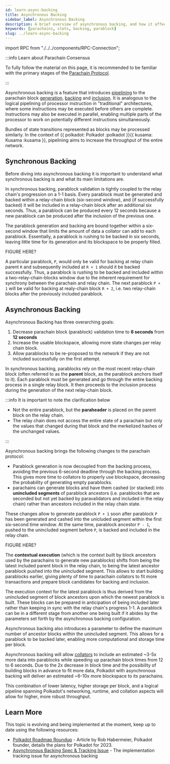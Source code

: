 ```yaml
---
id: learn-async-backing
title: Asynchronous Backing
sidebar_label: Asynchronous Backing
description: A brief overview of asynchronous backing, and how it affects Polkadot's scalability.
keywords: [parachains, slots, backing, parablock]
slug: ../learn-async-backing
---
```


import RPC from "./../../components/RPC-Connection";

:::info Learn about Parachain Consensus

To fully follow the material on this page, it is recommended to be familiar with the primary stages of
the [Parachain Protocol](./learn-parachains-protocol.md).

:::

Asynchronous backing is a feature that introduces
[pipelining](https://www.techtarget.com/whatis/definition/pipelining) to the parachain block
[generation](./learn-parachains-protocol.md), [backing](./learn-parachains-protocol.md) and
[inclusion](./learn-parachains-protocol.md). It is analogous to the logical pipelining of processor
instruction in "traditional" architectures, where some instructions may be executed before others
are complete. Instructions may also be executed in parallel, enabling multiple parts of the
processor to work on potentially different instructions simultaneously.

Bundles of state transitions represented as blocks may be processed similarly. In the context of
{{ polkadot: Polkadot :polkadot }}{{ kusama: Kusama :kusama }}, pipelining aims to increase the
throughput of the entire network.

## Synchronous Backing

Before diving into asynchronous backing it is important to understand what synchronous backing is
and what its main limitations are.

In synchronous backing, parablock validation is tightly coupled to the relay chain's progression on
a 1-1 basis. Every parablock must be generated and backed within a relay-chain block (six-second
window), and (if successfully backed) it will be included in a relay-chain block after an additional
six seconds. Thus, a parablock can be produced every 12 seconds because a new parablock can be
produced after the inclusion of the previous one.

The parablock generation and backing are bound together within a six-second window that limits the
amount of data a collator can add to each parablock. Essentially, a parablock is rushing to be
backed in six seconds, leaving little time for its generation and its blockspace to be properly
filled.

FIGURE HERE?

A particular parablock, `P`, would only be valid for backing at relay chain parent `R` and
subsequently included at `R + 1` should it be backed successfully. Thus, a parablock is rushing to
be backed and included within a two-relay-chain-blocks window due to the inherent requirement for
synchrony between the parachain and relay chain. The next parablock `P + 1` will be valid for
backing at realy-chain block `R + 2`, i.e. two relay-chain blocks after the previously included
parablock.

## Asynchronous Backing

Asynchronous Backing has three overarching goals:

1. Decrease parachain block (parablock) validation time to **6 seconds** from **12 seconds**
2. Increase the usable blockspace, allowing more state changes per relay chain block.
3. Allow parablocks to be re-proposed to the network if they are not included successfully on the
   first attempt.

In synchronous backing, parablocks rely on the most recent relay-chain block (often referred to as
the **parent** block, as the parablock anchors itself to it). Each parablock must be generated and
go through the entire backing process in a single relay block. It then proceeds to the inclusion
process during the generation of the next relay-chain block.

:::info It is important to note the clarification below

- Not the entire parablock, but the **paraheader** is placed on the parent block on the relay chain.
- The relay chain does not access the entire state of a parachain but only the values that changed
  during that block and the merkelized hashes of the unchanged values.

:::

Asynchronous backing brings the following changes to the parachain protocol:

- Parablock generation is now decoupled from the backing process, avoiding the previous 6-second deadline through the backing process. This gives more time to collators to properly use blockspace,
  decreasing the probability of generating empty parablocks.
- parachains can generate blocks and have them cashed (or stacked) into **unincluded segments** of
  parablock ancestors (i.e. parablocks that are seconded but not yet backed by paravalidators and
  included in the relay chain) rather than ancestors included in the relay chain state.

These changes allow to generate parablock `P + 1` soon after parablock `P` has been generated and
cashed into the unicluded segment within the first six-second time window. At the same time,
parablock ancestor `P - 1`, pushed to the unincluded segment before `P`, is backed and included in
the relay chain.

FIGURE HERE?

The **contextual execution** (which is the context built by block ancestors used by the parachains
to generate new parablocks) shifts from being the latest included parent block in the relay chain,
to being the latest ancestor parablock pushed into the unincluded segment. This allows to start
building parablocks earlier, giving plenty of time to parachain collators to fit more transactions
and prepare block candidates for backing and inclusion.

The execution context for the latest parablock is thus derived from the unincluded segment of block
ancestors upon which the newest parablock is built. These blocks can be prepared in anticipation of
being included later rather than keeping in sync with the relay chain's progress 1-1. A parablock
can be in a different stage from another one being built if it abides by the parameters set forth by
the asynchronous backing configuration.

Asynchronous backing also introduces a parameter to define the maximum number of ancestor blocks
within the unincluded segment. This allows for a parablock to be backed later, enabling more
computational and storage time per block.

Asynchronous backing will allow [collators](./learn-parachains-protocol.md#collators) to include an
estimated ~3-5x more data into parablocks while speeding up parachain block times from 12 to 6
seconds. Due to the 2x decrease in block time and the possibility of building blocks in advance to
fit more data, Polkadot with asynchronous backing will deliver an estimated ~6-10x more blockspace
to its parachains.

This combination of lower latency, higher storage per block, and a logical pipeline spanning
Polkadot's networking, runtime, and collation aspects will allow for higher, more robust throughput.

## Learn More

This topic is evolving and being implemented at the moment, keep up to date using the following
resources:

- [Polkadot Roadmap Roundup](https://polkadot.network/blog/polkadot-roadmap-roundup) - Article by
  Rob Habermeier, Polkadot founder, details the plans for Polkadot for 2023.
- [Asynchronous Backing Spec & Tracking Issue](https://github.com/paritytech/polkadot/issues/3779) -
  The implementation tracking issue for asynchronous backing
